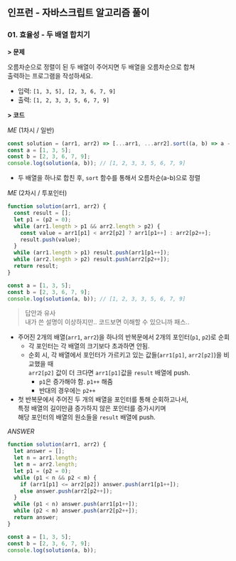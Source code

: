 ## 인프런 - 자바스크립트 알고리즘 풀이

### **01.** 효율성 - 두 배열 합치기

**> 문제**

오름차순으로 정렬이 된 두 배열이 주어지면 두 배열을 오름차순으로 합쳐  
출력하는 프로그램을 작성하세요.

- 입력: `[1, 3, 5], [2, 3, 6, 7, 9]`
- 출력: `[1, 2, 3, 3, 5, 6, 7, 9]`

**> 코드**

_ME_ (1차시 / 일반)

```js
const solution = (arr1, arr2) => [...arr1, ...arr2].sort((a, b) => a - b);
const a = [1, 3, 5];
const b = [2, 3, 6, 7, 9];
console.log(solution(a, b)); // [1, 2, 3, 3, 5, 6, 7, 9]
```

- 두 배열을 하나로 합친 후, `sort` 함수를 통해서 오름차순(a-b)으로 정렬

_ME_ (2차시 / 투포인터)

```js
function solution(arr1, arr2) {
  const result = [];
  let p1 = (p2 = 0);
  while (arr1.length > p1 && arr2.length > p2) {
    const value = arr1[p1] < arr2[p2] ? arr1[p1++] : arr2[p2++];
    result.push(value);
  }
  while (arr1.length > p1) result.push(arr1[p1++]);
  while (arr2.length > p2) result.push(arr2[p2++]);
  return result;
}

const a = [1, 3, 5];
const b = [2, 3, 6, 7, 9];
console.log(solution(a, b)); // [1, 2, 3, 3, 5, 6, 7, 9]
```

> 답안과 유사  
> 내가 쓴 설명이 이상하지만.. 코드보면 이해할 수 있으니까 패스..

- 주어진 2개의 배열(`arr1`, `arr2`)을 하나의 반복문에서 2개의 포인터(`p1`, `p2`)로 순회
  - 각 포인터는 각 배열의 크기보다 초과하면 안됨.
  - 순회 시, 각 배열에서 포인터가 가르키고 있는 값들(`arr1[p1]`, `arr2[p2]`)을 비교했을 때  
    `arr2[p2]` 값이 더 크다면 `arr1[p1]`값을 `result` 배열에 push.
    - `p1`은 증가해야 함. `p1++` 해줌
    - 반대의 경우에는 `p2++`
- 첫 반복문에서 주어진 두 개의 배열을 포인터를 통해 순회하고나서,  
  특정 배열의 길이만큼 증가하지 않은 포인터를 증가시키며  
  해당 포인터의 배열의 원소들을 `result` 배열에 push.

_ANSWER_

```js
function solution(arr1, arr2) {
  let answer = [];
  let n = arr1.length;
  let m = arr2.length;
  let p1 = (p2 = 0);
  while (p1 < n && p2 < m) {
    if (arr1[p1] <= arr2[p2]) answer.push(arr1[p1++]);
    else answer.push(arr2[p2++]);
  }
  while (p1 < n) answer.push(arr1[p1++]);
  while (p2 < m) answer.push(arr2[p2++]);
  return answer;
}

const a = [1, 3, 5];
const b = [2, 3, 6, 7, 9];
console.log(solution(a, b));
```
